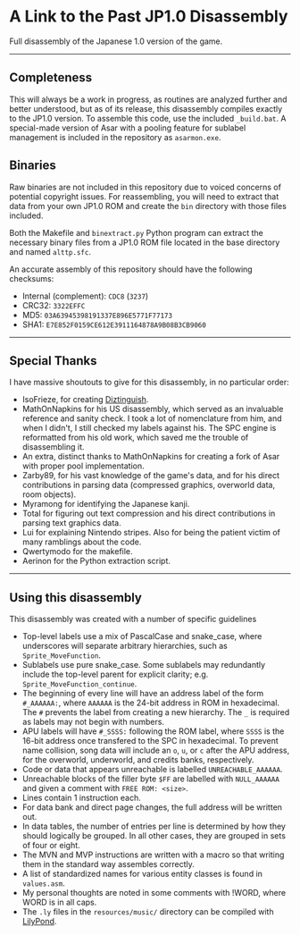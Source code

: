 # A Link to the Past JP1.0 Disassembly
Full disassembly of the Japanese 1.0 version of the game.

---

## Completeness
This will always be a work in progress, as routines are analyzed further and better understood, but as of its release, this disassembly compiles exactly to the JP1.0 version. To assemble this code, use the included `_build.bat`. A special-made version of Asar with a pooling feature for sublabel management is included in the repository as `asarmon.exe`.

## Binaries
Raw binaries are not included in this repository due to voiced concerns of potential copyright issues. For reassembling, you will need to extract that data from your own JP1.0 ROM and create the `bin` directory with those files included.

Both the Makefile and `binextract.py` Python program can extract the necessary binary files from a JP1.0 ROM file located in the base directory and named `alttp.sfc`.

An accurate assembly of this repository should have the following checksums:
* Internal (complement): `CDC8` (`3237`)
* CRC32: `3322EFFC`
* MD5: `03A63945398191337E896E5771F77173`
* SHA1: `E7E852F0159CE612E3911164878A9B08B3CB9060`

---

## Special Thanks
I have massive shoutouts to give for this disassembly, in no particular order:
* IsoFrieze, for creating [Diztinguish](https://github.com/Dotsarecool/DiztinGUIsh/releases).
* MathOnNapkins for his US disassembly, which served as an invaluable reference and sanity check. I took a lot of nomenclature from him, and when I didn't, I still checked my labels against his. The SPC engine is reformatted from his old work, which saved me the trouble of disassembling it.
* An extra, distinct thanks to MathOnNapkins for creating a fork of Asar with proper pool implementation.
* Zarby89, for his vast knowledge of the game's data, and for his direct contributions in parsing data (compressed graphics, overworld data, room objects).
* Myramong for identifying the Japanese kanji.
* Total for figuring out text compression and his direct contributions in parsing text graphics data.
* Lui for explaining Nintendo stripes. Also for being the patient victim of many ramblings about the code.
* Qwertymodo for the makefile.
* Aerinon for the Python extraction script.

---

## Using this disassembly
This disassembly was created with a number of specific guidelines

* Top-level labels use a mix of PascalCase and snake_case, where underscores will separate arbitrary hierarchies, such as `Sprite_MoveFunction`.
* Sublabels use pure snake_case. Some sublabels may redundantly include the top-level parent for explicit clarity; e.g. `Sprite_MoveFunction_continue`.
* The beginning of every line will have an address label of the form `#_AAAAAA:`, where `AAAAAA` is the 24-bit address in ROM in hexadecimal. The `#` prevents the label from creating a new hierarchy. The `_` is required as labels may not begin with numbers.
* APU labels will have `#_SSSS:` following the ROM label, where `SSSS` is the 16-bit address once transfered to the SPC in hexadecimal. To prevent name collision, song data will include an `o`, `u`, or `c` after the APU address, for the overworld, underworld, and credits banks, respectively.
* Code or data that appears unreachable is labelled `UNREACHABLE_AAAAAA`.
* Unreachable blocks of the filler byte `$FF` are labelled with `NULL_AAAAAA` and given a comment with `FREE ROM: <size>`.
* Lines contain 1 instruction each.
* For data bank and direct page changes, the full address will be written out.
* In data tables, the number of entries per line is determined by how they should logically be grouped. In all other cases, they are grouped in sets of four or eight.
* The MVN and MVP instructions are written with a macro so that writing them in the standard way assembles correctly.
* A list of standardized names for various entity classes is found in `values.asm`.
* My personal thoughts are noted in some comments with !WORD, where WORD is in all caps.
* The `.ly` files in the `resources/music/` directory can be compiled with [LilyPond](https://lilypond.org/).
